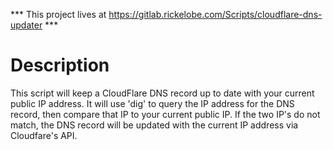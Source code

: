 *** This project lives at https://gitlab.rickelobe.com/Scripts/cloudflare-dns-updater ***

# Description
This script will keep a CloudFlare DNS record up to date with your current public IP address.  It will use 'dig' to query the IP address for the DNS record, then compare that IP to your current public IP.  If the two IP's do not match, the DNS record will be updated with the current IP address via Cloudfare's API.
